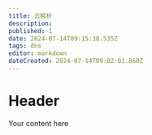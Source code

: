 ```yaml
---
title: 云解析
description: 
published: 1
date: 2024-07-14T09:15:38.535Z
tags: dns
editor: markdown
dateCreated: 2024-07-14T09:02:01.860Z
---
```


# Header
Your content here